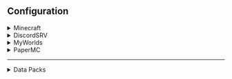 ## Configuration
<details>
    <summary>Minecraft</summary>

---
<details>
    <summary>server.properties</summary>

*[Documentation](https://minecraft.fandom.com/wiki/Server.properties#Java_Edition_3)*
```properties
enable-query=true
motd=${CFG_HOST}
spawn-protection=0
difficulty=hard
allow-flight=true
white-list=true
```
</details>

---
</details>
<details>
    <summary>DiscordSRV</summary>

---
<details>
    <summary>config.yml</summary>

*[Documentation](https://docs.discordsrv.com/config)*
```yaml
BotToken: ${CFG_DISCORDSRV_BOT_TOKEN}
Channels: {"global": "${CFG_DISCORDSRV_GLOBAL_CHANNEL_ID}"}
DiscordConsoleChannelId: ${CFG_DISCORDSRV_CONSOLE_CHANNEL_ID}
DiscordGameStatus: ["on ${CFG_HOST}"]
Experiment_WebhookChatMessageDelivery: true
```
</details>
<details>
    <summary>messages.yml</summary>

*[Documentation](https://docs.discordsrv.com/messages)*
```yaml
DiscordChatChannelServerStartupMessage: ""
DiscordChatChannelServerShutdownMessage: ""
ServerWatchdogMessage: "<t:%timestamp%:R> <@${CFG_DISCORDSRV_USERID}>, the server hasn't ticked in %timeout% seconds :fire::bangbang:"
```
<details>
    <summary>Glossary</summary>

- *[DiscordChatChannelServerStartupMessage](https://docs.discordsrv.com/messages/#DiscordChatChannelServerStartupMessage)*
	* Disable server startup messages
- *[DiscordChatChannelServerShutdownMessage](https://docs.discordsrv.com/messages/#DiscordChatChannelServerShutdownMessage)*
	* Disable server shutdown messages
- *[ServerWatchdogMessage](https://docs.discordsrv.com/messages/#ServerWatchdogMessage)*
	* Send server watchdog message to a custom userID
</details>
</details>

---
</details>
<details>
    <summary>MyWorlds</summary>

---
<details>
    <summary>config.yml</summary>

*[Documentation](https://wiki.traincarts.net/p/MyWorlds/Configuration)*
```yaml
useWorldInventories: true
mainWorld: "lobby"
```
<details>
    <summary>Glossary</summary>

- *useWorldInventories*
	* Make all worlds hold their own inventory state. This is done to later merge world inventories.
</details>
</details>
<details>
    <summary>defaultproperties.yml</summary>

*[Documentation](https://wiki.traincarts.net/p/MyWorlds/WorldConfiguration)*
```yaml
keepSpawnLoaded: false
```
<details>
    <summary>Glossary</summary>

- *keepSpawnLoaded*
	* Don't waste memory keeping spawn areas loaded!
</details>
</details>

---
</details>
<details>
    <summary>PaperMC</summary>

---
<details>
    <summary>paper-global.yml</summary>

*[Documentation](https://docs.papermc.io/paper/reference/global-configuration)*
```yaml
timings:
    enabled: false
scoreboards:
    track-plugin-scoreboards: true
unsupported-settings:
    allow-headless-pistons: true
    allow-permanent-block-break-exploits: true
```
<details>
    <summary>Glossary</summary>

- *[timings.enabled](https://docs.papermc.io/paper/reference/global-configuration#enabled-1)*
	* Use spark instead of timings for performance profiling
</details>
</details>
<details>
	<summary>paper-world-defaults.yml</summary>

*[Documentation](https://docs.papermc.io/paper/reference/world-configuration)*
```yaml
anticheat:
    anti-xray.enabled: true
entities:
    behavior:
        ender-dragons-death-always-places-dragon-egg: true
        parrots-are-unaffected-by-player-movement: true
fixes:
    fix-curing-zombie-villager-discount-exploit: false
scoreboards:
    allow-non-player-entities-on-scoreboards: true
```
</details>

---
</details>

---
<details>
	<summary>Data Packs</summary>

- *Classic Fishing Loot*
	* Reverts the fishing loot back to its pre-1.16 loot table.
- *Coordinates HUD*
	* Adds information to your action bar (XYZ coords and a 24 hour clock).
		* `/trigger ch_toggle`
- *Name Colours*
	* Allows the player to change the colour of their username in chat and in-game.
		* `/trigger color`
- *Nether Portal Coords*
	* Adds a trigger that calculates where a nether portal must be placed in the **other** dimension. Useful for syncing up nether portals.
		* `/trigger nc_overworld/nc_nether`
- *Transfer Enchantments 2 (Books Edition)*
	* Allows the player to transfer enchantments from their items onto books.
		* Throw the item and a book on top of an anvil (not inside it) and the item enchantments will be transferred to the book.
</details>
